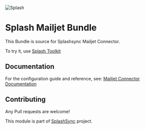 
![Splash](http://www.splashsync.com/bundles/theme/img/splash-logo.png)

# Splash Mailjet Bundle

This Bundle is source for Splashsync Mailjet Connector.

To try it, use [Splash Toolkit](https://github.com/SplashSync/Toolkit)

## Documentation

For the configuration guide and reference, see: [Mailjet Connector Documentation](https://splashsync.gitlab.io/Mailjet-Bundle/)

## Contributing

Any Pull requests are welcome! 

This module is part of [SplashSync](https://www.splashsync.com) project.